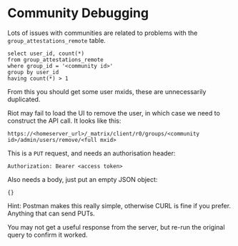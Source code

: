 # Community Debugging

Lots of issues with communities are related to problems with the `group_attestations_remote` table.

```
select user_id, count(*)
from group_attestations_remote
where group_id = '<community id>'
group by user_id
having count(*) > 1
```

From this you should get some user mxids, these are unnecessarily duplicated.

Riot may fail to load the UI to remove the user, in which case we need to construct the API call. It looks like this:

```
https://<homeserver_url>/_matrix/client/r0/groups/<community id>/admin/users/remove/<full mxid>
```

This is a `PUT` request, and needs an authorisation header:

```
Authorization: Bearer <access token>
```

Also needs a body, just put an empty JSON object:

```
{}
```

Hint: Postman makes this really simple, otherwise CURL is fine if you prefer. Anything that can send PUTs.

You may not get a useful response from the server, but re-run the original query to confirm it worked.